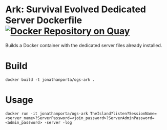 # Ark: Survival Evolved Dedicated Server Dockerfile[![Docker Repository on Quay](https://quay.io/repository/jonathanporta/ogs-ark/status "Docker Repository on Quay")](https://quay.io/repository/jonathanporta/ogs-ark)
Builds a Docker container with the dedicated server files already installed.

# Build
`docker build -t jonathanporta/ogs-ark .`

# Usage
`docker run -it jonathanporta/ogs-ark TheIsland?listen?SessionName=<server_name>?ServerPassword=<join_password>?ServerAdminPassword=<admin_password> -server -log`
